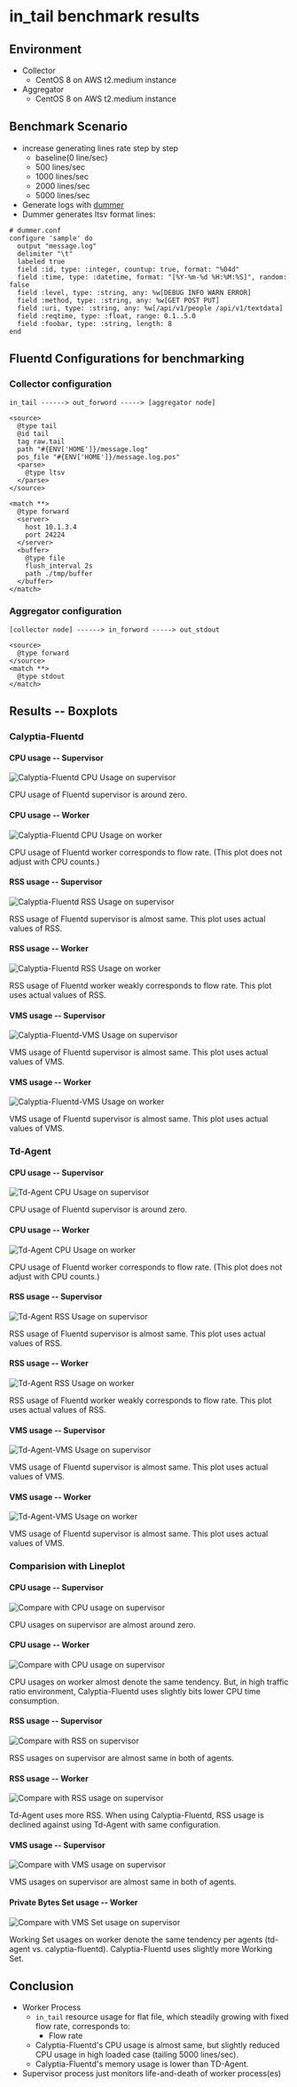 # in_tail benchmark results

## Environment

* Collector
  * CentOS 8 on AWS t2.medium instance
* Aggregator
  * CentOS 8 on AWS t2.medium instance

## Benchmark Scenario

* increase generating lines rate step by step
  * baseline(0 line/sec)
  * 500 lines/sec
  * 1000 lines/sec
  * 2000 lines/sec
  * 5000 lines/sec
* Generate logs with [dummer](https://github.com/sonots/dummer)
* Dummer generates ltsv format lines:
```
# dummer.conf
configure 'sample' do
  output "message.log"
  delimiter "\t"
  labeled true
  field :id, type: :integer, countup: true, format: "%04d"
  field :time, type: :datetime, format: "[%Y-%m-%d %H:%M:%S]", random: false
  field :level, type: :string, any: %w[DEBUG INFO WARN ERROR]
  field :method, type: :string, any: %w[GET POST PUT]
  field :uri, type: :string, any: %w[/api/v1/people /api/v1/textdata]
  field :reqtime, type: :float, range: 0.1..5.0
  field :foobar, type: :string, length: 8
end
```

## Fluentd Configurations for benchmarking

### Collector configuration

```
in_tail ------> out_forword -----> [aggregator node]
```


```aconf
<source>
  @type tail
  @id tail
  tag raw.tail
  path "#{ENV['HOME']}/message.log"
  pos_file "#{ENV['HOME']}/message.log.pos"
  <parse>
    @type ltsv
  </parse>
</source>

<match **>
  @type forward
  <server>
    host 10.1.3.4
    port 24224
  </server>
  <buffer>
    @type file
    flush_interval 2s
    path ./tmp/buffer
  </buffer>
</match>
```

### Aggregator configuration

```
[collector node] ------> in_forword -----> out_stdout
```

```aconf
<source>
  @type forward
</source>
<match **>
  @type stdout
</match>
```

## Results -- Boxplots

### Calyptia-Fluentd

#### CPU usage -- Supervisor

![Calyptia-Fluentd CPU Usage on supervisor](Calyptia-Fluentd-CPU_usage_on_supervisor.png)

CPU usage of Fluentd supervisor is around zero.

#### CPU usage -- Worker

![Calyptia-Fluentd CPU Usage on worker](Calyptia-Fluentd-CPU_usage_on_worker.png)

CPU usage of Fluentd worker corresponds to flow rate.
(This plot does not adjust with CPU counts.)

#### RSS usage -- Supervisor

![Calyptia-Fluentd RSS Usage on supervisor](Calyptia-Fluentd-RSS_usage_on_supervisor.png)

RSS usage of Fluentd supervisor is almost same.
This plot uses actual values of RSS.

#### RSS usage -- Worker

![Calyptia-Fluentd RSS Usage on worker](Calyptia-Fluentd-RSS_usage_on_worker.png)

RSS usage of Fluentd worker weakly corresponds to flow rate.
This plot uses actual values of RSS.

#### VMS usage -- Supervisor

![Calyptia-Fluentd-VMS Usage on supervisor](Calyptia-Fluentd-VMS_usage_on_supervisor.png)

VMS usage of Fluentd supervisor is almost same.
This plot uses actual values of VMS.

#### VMS usage -- Worker

![Calyptia-Fluentd-VMS Usage on worker](Calyptia-Fluentd-VMS_usage_on_worker.png)

VMS usage of Fluentd supervisor is almost same.
This plot uses actual values of VMS.

### Td-Agent

#### CPU usage -- Supervisor

![Td-Agent CPU Usage on supervisor](Td-Agent-CPU_usage_on_supervisor.png)

CPU usage of Fluentd supervisor is around zero.

#### CPU usage -- Worker

![Td-Agent CPU Usage on worker](Td-Agent-CPU_usage_on_worker.png)

CPU usage of Fluentd worker corresponds to flow rate.
(This plot does not adjust with CPU counts.)

#### RSS usage -- Supervisor

![Td-Agent RSS Usage on supervisor](Td-Agent-RSS_usage_on_supervisor.png)

RSS usage of Fluentd supervisor is almost same.
This plot uses actual values of RSS.

#### RSS usage -- Worker

![Td-Agent RSS Usage on worker](Td-Agent-RSS_usage_on_worker.png)

RSS usage of Fluentd worker weakly corresponds to flow rate.
This plot uses actual values of RSS.

#### VMS usage -- Supervisor

![Td-Agent-VMS Usage on supervisor](Td-Agent-VMS_usage_on_supervisor.png)

VMS usage of Fluentd supervisor is almost same.
This plot uses actual values of VMS.

#### VMS usage -- Worker

![Td-Agent-VMS Usage on worker](Td-Agent-VMS_usage_on_worker.png)

VMS usage of Fluentd supervisor is almost same.
This plot uses actual values of VMS.

### Comparision with Lineplot

#### CPU usage -- Supervisor

![Compare with CPU usage on supervisor](LinePlot-CPU_usage_on_supervisor.png)

CPU usages on supervisor are almost around zero.

#### CPU usage -- Worker

![Compare with CPU usage on supervisor](LinePlot-CPU_usage_on_worker.png)

CPU usages on worker almost denote the same tendency.
But, in high traffic ratio environment, Calyptia-Fluentd uses slightly bits lower CPU time consumption.

#### RSS usage -- Supervisor

![Compare with RSS on supervisor](LinePlot-RSS_usage_on_supervisor.png)

RSS usages on supervisor are almost same in both of agents.

#### RSS usage -- Worker

![Compare with RSS usage on supervisor](LinePlot-RSS_usage_on_worker.png)

Td-Agent uses more RSS.
When using Calyptia-Fluentd, RSS usage is declined against using Td-Agent with same configuration.

#### VMS usage -- Supervisor

![Compare with VMS usage on supervisor](LinePlot-VMS_usage_on_supervisor.png)

VMS usages on supervisor are almost same in both of agents.

#### Private Bytes Set usage -- Worker

![Compare with VMS Set usage on supervisor](LinePlot-VMS_usage_on_worker.png)

Working Set usages on worker denote the same tendency per agents (td-agent vs. calyptia-fluentd).
Calyptia-Fluentd uses slightly more Working Set.

## Conclusion

* Worker Process
  * `in_tail` resource usage for flat file, which steadily growing with fixed flow rate, corresponds to:
     * Flow rate
   * Calyptia-Fluentd's CPU usage is almost same, but slightly reduced CPU usage in high loaded case (tailing 5000 lines/sec).
   * Calyptia-Fluentd's memory usage is lower than TD-Agent.
* Supervisor process just monitors  life-and-death of worker process(es)
